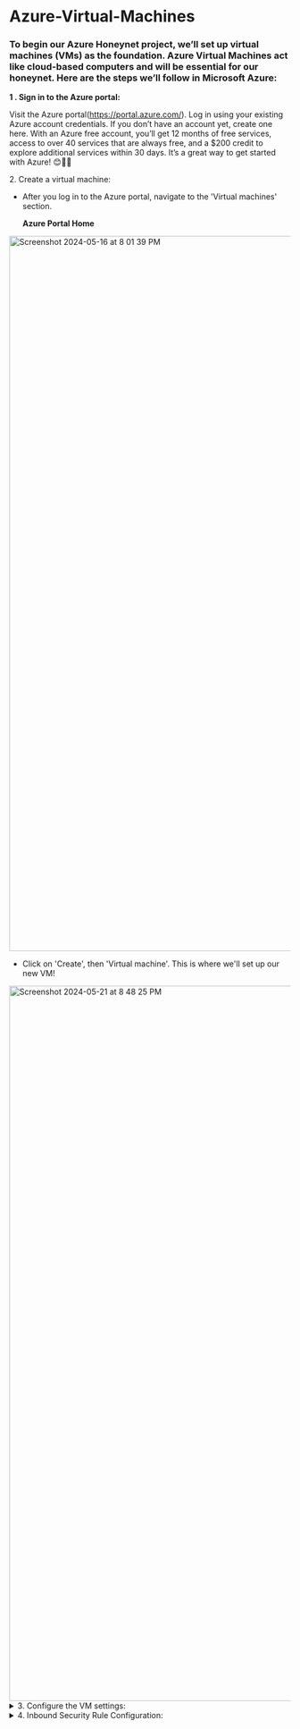 # Azure-Virtual-Machines


### To begin our Azure Honeynet project, we’ll set up virtual machines (VMs) as the foundation. Azure Virtual Machines act like cloud-based computers and will be essential for our honeynet. Here are the steps we’ll follow in Microsoft Azure:


**1 . Sign in to the Azure portal:**


Visit the Azure portal(https://portal.azure.com/).
Log in using your existing Azure account credentials.
If you don’t have an account yet, create one here. With an Azure free account, you’ll get 12 months of free services, access to over 40 services that are always free, and a $200 credit to explore additional services within 30 days. It’s a great way to get started with Azure! 😊🔐🌐


<summary> 2. Create a virtual machine: </summary>

- After you log in to the Azure portal, navigate to the 'Virtual machines' section. 
  
  **Azure Portal Home**

<img width="1280" alt="Screenshot 2024-05-16 at 8 01 39 PM" src="https://github.com/mahin12/Azure-Virtual-Machines/assets/27288616/99a83e57-b10a-44f3-818b-c17b14453508">

- Click on 'Create', then 'Virtual machine'. This is where we'll set up our new VM!
  
<img width="1280" alt="Screenshot 2024-05-21 at 8 48 25 PM" src="https://github.com/mahin12/Azure-Virtual-Machines/assets/27288616/763f3d03-9e60-4b33-bf4d-8bc1f0a7fe3a">


</details>

<details close> 


<summary> 3. Configure the VM settings: </summary>

  
  - **Subscription and resource group:** Let’s proceed by selecting the Azure subscription and resource group (Which is way to group and manage resources in Azure!). For the purpose of the project, I already created created a resource group called ```RG-Mahin-Lab```


<img width="1280" alt="Screenshot 2024-05-22 at 10 55 46 AM" src="https://github.com/mahin12/Azure-Virtual-Machines/assets/27288616/4a0da8e2-8f25-423d-949e-a44c93d31a44">


  
  - **Virtual Machine Name:** Now, I am going to name this VM, ```windows-vm```, which is necessary.
  
  <img width="903" alt="Screenshot 2024-05-22 at 11 03 11 AM" src="https://github.com/mahin12/Azure-Virtual-Machines/assets/27288616/5dc69308-b17b-4ec1-b22c-4387b8851d53">


  - **Region:** I am going to choose the region, ```(US) East US 2```
  
  - **Image:** Now let's select ```Windows 10 Pro, version 21H2 - x64 Gen2```
  
  
  <img width="1271" alt="Screenshot 2024-05-22 at 10 52 20 AM" src="https://github.com/mahin12/Azure-Virtual-Machines/assets/27288616/0828c934-1ab8-4721-a048-fbd9120c0bc3">

  - **Networking**: When creating the virtual network, we will be leaving it to the default settings. For the purpose of this lab, I called mine ```Mahin-VNet```.
  


  </details>

<details close> 


<summary> 4. Inbound Security Rule Configuration: </summary>

When it comes to securing your Azure Virtual Machines, Network Security Groups (NSGs) play a crucial role. Let’s break down the steps for configuring inbound security rules:
 
  - **Navigate to the Network Security Group (NSG):** In the Azure portal, search for 'Network Security Groups' in the search bar at the top. Once there, select the NSG associated with the VM.
  
  - **Create an inbound security rule:** Inside the NSG, you'll find a section for 'Inbound security rules'. This is where we control what kind of traffic is allowed to reach our VM. Click on 'Add' to create a new rule.
    
  - **Configure the rule:** We'll be prompted to input some details about our new rule.
  
  - **Source:** This defines where the incoming traffic is coming from. We can set this to ```Any``` to allow traffic from any location.
  
  - **Source port ranges:** This specifies the ports on the source (the computer initiating the connection) that are allowed. Again, we can set this to ```*``` or ```Any``` to allow all ports.

  - **Destination:** This defines where the traffic is going to. Since we want the traffic to reach our VM, we can set this to ```Any```.
  
  - **Destination port ranges:** This specifies the ports on our VM that are allowed to receive traffic. We can set this to ```*``` or ```Any``` to open all ports.
    
  <img width="588" alt="Screenshot 2024-05-22 at 11 43 51 AM" src="https://github.com/mahin12/Azure-Virtual-Machines/assets/27288616/8025b447-716f-4d0a-8ac4-ff4abdbba4eb">

  - **Priority:** Setting priorities in Network Security Groups (NSGs) is an essential step. The priority determines the order in which rules are applied. Rules with lower priority numbers are processed before rules with higher priority numbers because the lower the number, the higher the priority. For the purpose of this lab, I set the priority to ```300``` to ensure that this honeypot functions as intended!

  - **Action:** We'll set this to ```Allow```, which means that traffic matching this rule will be allowed to reach our VM. 
  

  
  - **Review & Create:** After i've input and configured all the details we need for this inbound rule, click 'Add' to create the rule. e
 
 
 
 
 
 
 
 
 
</details>


